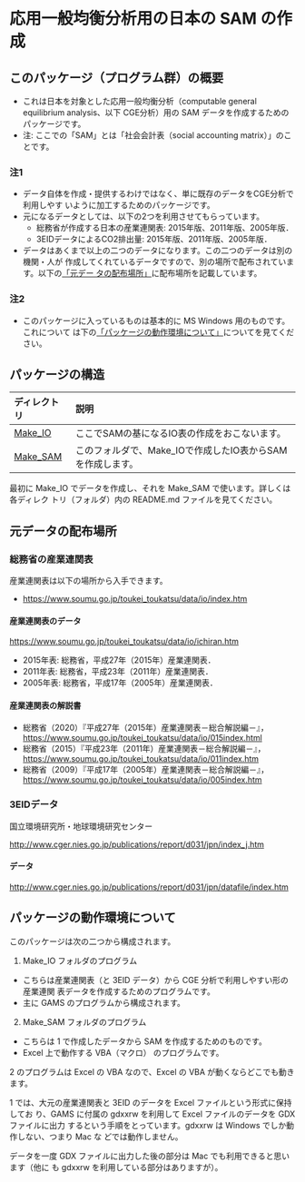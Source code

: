 
応用一般均衡分析用の日本の SAM の作成
==============================

## このパッケージ（プログラム群）の概要

+ これは日本を対象とした応用一般均衡分析（computable general equilibrium
  analysis、以下 CGE分析）用の SAM データを作成するためのパッケージです。
+ 注: ここでの「SAM」とは「社会会計表（social accounting matrix）」のことです。


### 注1

+ データ自体を作成・提供するわけではなく、単に既存のデータをCGE分析で利用しやす
  いように加工するためのパッケージです。
+ 元になるデータとしては、以下の2つを利用させてもらっています。
  + 総務省が作成する日本の産業連関表: 2015年版、2011年版、2005年版．
  + 3EIDデータによるCO2排出量: 2015年版、2011年版、2005年版．
+ データはあくまで以上の二つのデータになります。この二つのデータは別の機関・人が
  作成してくれているデータですので、別の場所で配布されています。以下の[「元デー
  タの配布場所」](#元データの配布場所)に配布場所を記載しています。

### 注2

+ このパッケージに入っているものは基本的に MS Windows 用のものです。これについて
  は下の[「パッケージの動作環境について」](#パッケージの動作環境について)についてを見てください。


## パッケージの構造

| ディレクトリ         | 説明                                                       |
|:---------------------|:-----------------------------------------------------------|
| [Make_IO](Make_IO)   | ここでSAMの基になるIO表の作成をおこないます。              |
| [Make_SAM](Make_SAM) | このフォルダで、Make_IOで作成したIO表からSAMを作成します。 |

最初に Make_IO でデータを作成し、それを Make_SAM で使います。詳しくは各ディレク
トリ（フォルダ）内の README.md ファイルを見てください。
  


## 元データの配布場所

### 総務省の産業連関表

産業連関表は以下の場所から入手できます。

+ https://www.soumu.go.jp/toukei_toukatsu/data/io/index.htm

#### 産業連関表のデータ

https://www.soumu.go.jp/toukei_toukatsu/data/io/ichiran.htm

+ 2015年表: 総務省，平成27年（2015年）産業連関表．
+ 2011年表: 総務省，平成23年（2011年）産業連関表．
+ 2005年表: 総務省，平成17年（2005年）産業連関表．

#### 産業連関表の解説書

+ 総務省（2020）『平成27年（2015年）産業連関表－総合解説編－』，
  https://www.soumu.go.jp/toukei_toukatsu/data/io/015index.html
+ 総務省（2015）『平成23年（2011年）産業連関表－総合解説編－』，
  https://www.soumu.go.jp/toukei_toukatsu/data/io/011index.htm
+ 総務省（2009）『平成17年（2005年）産業連関表－総合解説編－』，
  https://www.soumu.go.jp/toukei_toukatsu/data/io/005index.htm


### 3EIDデータ

国立環境研究所・地球環境研究センター

http://www.cger.nies.go.jp/publications/report/d031/jpn/index_j.htm

#### データ

http://www.cger.nies.go.jp/publications/report/d031/jpn/datafile/index.htm


## パッケージの動作環境について

このパッケージは次の二つから構成されます。

1) Make_IO フォルダのプログラム
  + こちらは産業連関表（と 3EID データ）から CGE 分析で利用しやすい形の産業連関
    表データを作成するためのプログラムです。
  + 主に GAMS のプログラムから構成されます。
2) Make_SAM フォルダのプログラム
  + こちらは 1 で作成したデータから SAM を作成するためのものです。
  + Excel 上で動作する VBA（マクロ） のプログラムです。
  
2 のプログラムは Excel の VBA なので、Excel の VBA が動くならどこでも動きます。

1 では、大元の産業連関表と 3EID のデータを Excel ファイルという形式に保持してお
り、GAMS に付属の gdxxrw を利用して Excel ファイルのデータを GDX ファイルに出力
するという手順をとっています。gdxxrw は Windows でしか動作しない、つまり Mac な
どでは動作しません。

データを一度 GDX ファイルに出力した後の部分は Mac でも利用できると思います（他に
も gdxxrw を利用している部分はありますが）。



<!--
--------------------
Local Variables:
mode: markdown
fill-column: 80
coding: utf-8-dos
End:
-->

